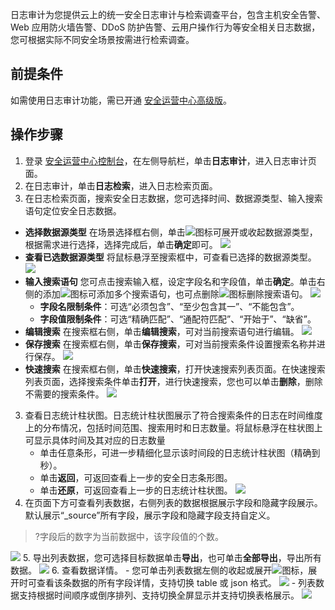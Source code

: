
日志审计为您提供云上的统一安全日志审计与检索调查平台，包含主机安全告警、Web 应用防火墙告警、DDoS 防护告警、云用户操作行为等安全相关日志数据，您可根据实际不同安全场景按需进行检索调查。
## 前提条件
如需使用日志审计功能，需已开通 [安全运营中心高级版](https://buy.cloud.tencent.com/soc)。
## 操作步骤
1. 登录 [安全运营中心控制台](https://console.cloud.tencent.com/ssav2/survey)，在左侧导航栏，单击**日志审计**，进入日志审计页面。
2. 在日志审计，单击**日志检索**，进入日志检索页面。
3. 在日志检索页面，搜索安全日志数据，您可选择时间、数据源类型、输入搜索语句定位安全日志数据。
 - **选择数据源类型**
  在场景选择框右侧，单击<img src= "https://main.qcloudimg.com/raw/d67d2002a9522747173d6befd8338c91.png" style="margin:0;">图标可展开或收起数据源类型，根据需求进行选择，选择完成后，单击**确定**即可。
![](https://qcloudimg.tencent-cloud.cn/raw/5deff2bc1cd9085e99fcbd42b7ecf42c.png)
 - **查看已选数据源类型**
将鼠标悬浮至搜索框中，可查看已选择的数据源类型。
![](https://main.qcloudimg.com/raw/746f77ccbbe06b9576bd4e115906a016.png)
 - **输入搜索语句**
您可点击搜索输入框，设定字段名和字段值，单击**确定**。单击右侧的添加<img src= "https://main.qcloudimg.com/raw/90ecc27a11e01e4b292dfa81afe9b04c.png" style="margin:0;">图标可添加多个搜索语句，也可点删除<img src= "https://main.qcloudimg.com/raw/1a6fac1a6d725a6718329ca3903dd728.png" style="margin:0;">图标删除搜索语句。
![](https://main.qcloudimg.com/raw/1762fb14a129cc8b4759cebdf1474f6c.png)
	- **字段名限制条件**：可选“必须包含”、“至少包含其一”、“不能包含”。
	- **字段值限制条件**：可选“精确匹配”、“通配符匹配”、“开始于”、“缺省”。
 - **编辑搜索**
在搜索框右侧，单击**编辑搜索**，可对当前搜索语句进行编辑。
![](https://main.qcloudimg.com/raw/af389168238a7df445cfa17cb58c5d6e.png)
 - **保存搜索**
 在搜索框右侧，单击**保存搜索**，可对当前搜索条件设置搜索名称并进行保存。
 ![](https://main.qcloudimg.com/raw/982488c53cb976af2a6242bf2891513d.png)
  - **快速搜索**
  在搜索框右侧，单击**快速搜索**，打开快速搜索列表页面。在快速搜索列表页面，选择搜索条件单击**打开**，进行快速搜索，您也可以单击**删除**，删除不需要的搜索条件。
	![](https://main.qcloudimg.com/raw/2ba29d39ccf815bf730a5db4d78df09d.png)
3. 查看日志统计柱状图。日志统计柱状图展示了符合搜索条件的日志在时间维度上的分布情况，包括时间范围、搜索用时和日志数量。将鼠标悬浮在柱状图上可显示具体时间及其对应的日志数量
	- 单击任意条形，可进一步精细化显示该时间段的日志统计柱状图（精确到秒）。
	- 单击**返回**，可返回查看上一步的安全日志条形图。
	- 单击**还原**，可返回查看上一步的日志统计柱状图。
![](https://main.qcloudimg.com/raw/3d69079535fa2896c44a5fff1584f196.png)
4. 在页面下方可查看列表数据，右侧列表的数据根据展示字段和隐藏字段展示。默认展示“_source”所有字段，展示字段和隐藏字段支持自定义。
>?字段后的数字为当前数据中，该字段值的个数。
>
 ![](https://main.qcloudimg.com/raw/2c09fb4d2d55e536df7f46fe4d6b79bb.png)
5. 导出列表数据，您可选择目标数据单击**导出**，也可单击**全部导出**，导出所有数据。
![](https://main.qcloudimg.com/raw/7bc94c4c8f167c30c0d982d2af072136.png)
6. 查看数据详情。
	- 您可单击列表数据左侧的收起或展开<img src= "https://main.qcloudimg.com/raw/d67d2002a9522747173d6befd8338c91.png" style="margin:0;">图标，展开时可查看该条数据的所有字段详情，支持切换 table 或 json 格式。
![](https://main.qcloudimg.com/raw/5b20396208cade474c7c04d3591d1ca4.png)
	- 列表数据支持根据时间顺序或倒序排列、支持切换全屏显示并支持切换表格展示。
![](https://main.qcloudimg.com/raw/b77e1120232329b8e36df9cc7519a154.png)
